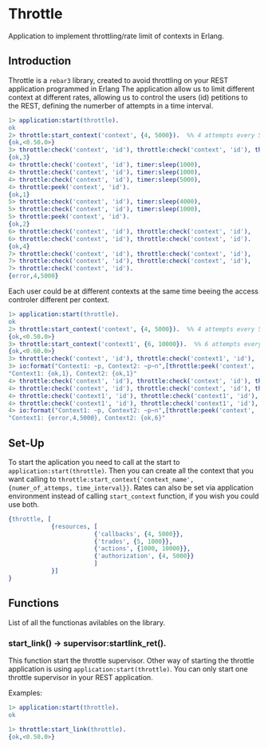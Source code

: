 # Throttle

Application to implement throttling/rate limit of contexts in Erlang.

## Introduction

Throttle is a `rebar3` library, created to avoid throttling on your REST application programmed in Erlang
The application allow us to limit different context at different rates, allowing us to control the users (id) petitions to the REST, defining the numerber of attempts in a time interval.
```Erlang
1> application:start(throttle).
ok
2> throttle:start_context('context', {4, 5000}).  %% 4 attempts every 5 seconds
{ok,<0.50.0>}
3> throttle:check('context', 'id'), throttle:check('context', 'id'), throttle:check('context', 'id').
{ok,3}
4> throttle:check('context', 'id'), timer:sleep(1000),
4> throttle:check('context', 'id'), timer:sleep(1000),
4> throttle:check('context', 'id'), timer:sleep(5000),
4> throttle:peek('context', 'id').
{ok,1}
5> throttle:check('context', 'id'), timer:sleep(4000),
5> throttle:check('context', 'id'), timer:sleep(1000),
5> throttle:peek('context', 'id').
{ok,2}
6> throttle:check('context', 'id'), throttle:check('context', 'id'),
6> throttle:check('context', 'id'), throttle:check('context', 'id').
{ok,4}
7> throttle:check('context', 'id'), throttle:check('context', 'id'),
7> throttle:check('context', 'id'), throttle:check('context', 'id'),
7> throttle:check('context', 'id').
{error,4,5000}
```

Each user could be at different contexts at the same time beeing the access controler different per context.
```Erlang
1> application:start(throttle).
ok
2> throttle:start_context('context', {4, 5000}).  %% 4 attempts every 5 seconds
{ok,<0.50.0>}
3> throttle:start_context('context1', {6, 10000}).  %% 6 attempts every 10 seconds
{ok,<0.60.0>}
3> throttle:check('context', 'id'), throttle:check('context1', 'id'),
3> io:format("Context1: ~p, Context2: ~p~n",[throttle:peek('context', 'id'), throttle:peek('context1', 'id')]).
"Context1: {ok,1}, Context2: {ok,1}"
4> throttle:check('context', 'id'), throttle:check('context', 'id'), throttle:check('context', 'id'),
4> throttle:check('context', 'id'), throttle:check('context', 'id'), throttle:check('context', 'id'),
4> throttle:check('context1', 'id'), throttle:check('context1', 'id'), throttle:check('context1', 'id'),
4> throttle:check('context1', 'id'), throttle:check('context1', 'id'), throttle:check('context1', 'id'),
4> io:format("Context1: ~p, Context2: ~p~n",[throttle:peek('context', 'id'), throttle:peek('context1', 'id')]).
"Context1: {error,4,5000}, Context2: {ok,6}"
```

## Set-Up
To start the aplication you need to call at the start to `application:start(throttle)`.
Then you can create all the context that you want calling to `throttle:start_context{'context_name', {numer_of_attemps, time_interval}}`.
Rates can also be set via application environment instead of calling `start_context` function, if you wish you could use both.
```Erlang
{throttle, [
            {resources, [
                        {'callbacks', {4, 5000}},
                        {'trades', {5, 1000}},
                        {'actions', {1000, 10000}},
                        {'authorization', {4, 5000}}
                        ]
            }]
}
```

## Functions
List of all the functionas avilables on the library.
### start\_link() -> supervisor:startlink\_ret().
This function start the throttle supervisor. Other way of starting the throttle application is using `application:start(throttle)`.
You can only start one throttle supervisor in your REST application.

Examples:
```Erlang
1> application:start(throttle).
ok
```
```Erlang
1> throttle:start_link(throttle).
{ok,<0.50.0>}
```
